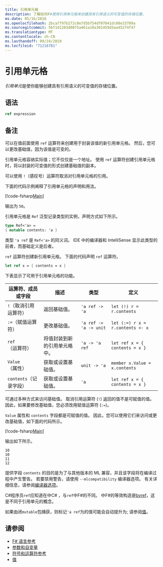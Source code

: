 ```yaml
---
title: 引用单元格
description: 了解如何F#使用引用单元格来创建具有引用语义的可变值的存储位置。
ms.date: 05/16/2016
ms.openlocfilehash: 2bca7797b272c0e7d5bf54df07041dc08e33709a
ms.sourcegitcommit: 56f1d1203d0075a461a10a301459d3aa452f4f47
ms.translationtype: MT
ms.contentlocale: zh-CN
ms.lasthandoff: 09/24/2019
ms.locfileid: "71216781"
---
```

# <a name="reference-cells"></a>引用单元格

*引用单元*是使你能够创建具有引用语义的可变值的存储位置。

## <a name="syntax"></a>语法

```fsharp
ref expression
```

## <a name="remarks"></a>备注

可以在值前面使用 `ref` 运算符来创建用于封装该值的新引用单元格。 然后，您可以更改基础值，因为该值是可变的。

引用单元格容纳实际值；它不仅仅是一个地址。 使用 `ref` 运算符创建引用单元格时，将以封装的可变值的形式创建基础值的副本。

可以使用 `!`（感叹号）运算符取消对引用单元格的引用。

下面的代码示例阐释了引用单元格的声明和用法。

[!code-fsharp[Main](~/samples/snippets/fsharp/lang-ref-1/snippet2201.fs)]

输出为 `50`。

引用单元格是 `Ref` 泛型记录类型的实例，声明方式如下所示。

```fsharp
type Ref<'a> =
{ mutable contents: 'a }
```

类型 `'a ref` 是 `Ref<'a>` 的同义词。 IDE 中的编译器和 IntelliSense 显示此类型的前者，而基础定义是后者。

`ref` 运算符创建新引用单元格。 下面的代码声明 `ref` 运算符。

```fsharp
let ref x = { contents = x }
```

下表显示了可用于引用单元格的功能。

|运算符、成员或字段|描述|类型|定义|
|--------------------------|-----------|----|----------|
|`!`（取消引用运算符）|返回基础值。|`'a ref -> 'a`|`let (!) r = r.contents`|
|`:=`（赋值运算符）|更改基础值。|`'a ref -> 'a -> unit`|`let (:=) r x = r.contents <- x`|
|`ref`（运算符）|将值封装到新的引用单元格中。|`'a -> 'a ref`|`let ref x = { contents = x }`|
|`Value`（属性）|获取或设置基础值。|`unit -> 'a`|`member x.Value = x.contents`|
|`contents`（记录字段）|获取或设置基础值。|`'a`|`let ref x = { contents = x }`|

可通过多种方式来访问基础值。 取消引用运算符 (`!`) 返回的值不是可赋值的值。 因此，如果要修改基础值，您必须改用赋值运算符 (`:=`)。

`Value` 属性和 `contents` 字段都是可赋值的值。 因此，您可以使用它们来访问或更改基础值，如下面的代码所示。

[!code-fsharp[Main](~/samples/snippets/fsharp/lang-ref-1/snippet2203.fs)]

输出如下所示。

```console
10
10
11
12
```

提供字段 `contents` 的目的是为了与其他版本的 ML 兼容，并且该字段将在编译过程中产生警告。 若要禁用警告，请使用 `--mlcompatibility` 编译器选项。 有关详细信息，请参阅[编译器选项](compiler-options.md)。

C#程序员`ref`应知道在中C# ，与`ref`中F#的不同。 中F#的等效构造是[byref](byrefs.md)，这是不同于引用单元的概念。

如果由闭`mutable`包捕获，则标记`'a ref`为的值可能会自动提升为; 请参阅[值](./values/index.md)。

## <a name="see-also"></a>请参阅

- [F# 语言参考](index.md)
- [参数和自变量](parameters-and-arguments.md)
- [符号和运算符参考](./symbol-and-operator-reference/index.md)
- [值](./values/index.md)
